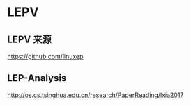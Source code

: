 # LEPV 
## LEPV 来源
https://github.com/linuxep
## LEP-Analysis
http://os.cs.tsinghua.edu.cn/research/PaperReading/lxia2017<br>

